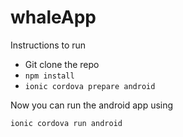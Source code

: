 # whaleApp
Instructions to run
* Git clone the repo
* `npm install`
* `ionic cordova prepare android`

Now you can run the android app using

`ionic cordova run android`

